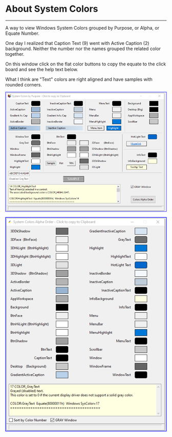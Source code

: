 # About System Colors
 -------------------------
A way to view Windows System Colors grouped by Purpose, or Alpha, or Equate Number.

One day I realized that Caption Text (9) went with Active Caption (2) background. Neither the number nor the names grouped the related color together.

On this window click on the flat color buttons to copy the equate to the click board and see the help text below.

What I think are "Text" colors are right aligned and have samples with rounded corners.

![Screen Shot](images/purposelist.png)

![Screen Shot](images/alphalist.png)
